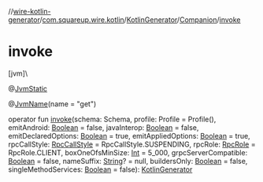 //[wire-kotlin-generator](../../../../index.md)/[com.squareup.wire.kotlin](../../index.md)/[KotlinGenerator](../index.md)/[Companion](index.md)/[invoke](invoke.md)

# invoke

[jvm]\

@[JvmStatic](https://kotlinlang.org/api/latest/jvm/stdlib/kotlin.jvm/-jvm-static/index.html)

@[JvmName](https://kotlinlang.org/api/latest/jvm/stdlib/kotlin.jvm/-jvm-name/index.html)(name = "get")

operator fun [invoke](invoke.md)(schema: Schema, profile: Profile = Profile(), emitAndroid: [Boolean](https://kotlinlang.org/api/latest/jvm/stdlib/kotlin/-boolean/index.html) = false, javaInterop: [Boolean](https://kotlinlang.org/api/latest/jvm/stdlib/kotlin/-boolean/index.html) = false, emitDeclaredOptions: [Boolean](https://kotlinlang.org/api/latest/jvm/stdlib/kotlin/-boolean/index.html) = true, emitAppliedOptions: [Boolean](https://kotlinlang.org/api/latest/jvm/stdlib/kotlin/-boolean/index.html) = true, rpcCallStyle: [RpcCallStyle](../../-rpc-call-style/index.md) = RpcCallStyle.SUSPENDING, rpcRole: [RpcRole](../../-rpc-role/index.md) = RpcRole.CLIENT, boxOneOfsMinSize: [Int](https://kotlinlang.org/api/latest/jvm/stdlib/kotlin/-int/index.html) = 5_000, grpcServerCompatible: [Boolean](https://kotlinlang.org/api/latest/jvm/stdlib/kotlin/-boolean/index.html) = false, nameSuffix: [String](https://kotlinlang.org/api/latest/jvm/stdlib/kotlin/-string/index.html)? = null, buildersOnly: [Boolean](https://kotlinlang.org/api/latest/jvm/stdlib/kotlin/-boolean/index.html) = false, singleMethodServices: [Boolean](https://kotlinlang.org/api/latest/jvm/stdlib/kotlin/-boolean/index.html) = false): [KotlinGenerator](../index.md)
